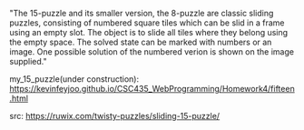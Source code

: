 "The 15-puzzle and its smaller version, the 8-puzzle are classic sliding puzzles, consisting of numbered square tiles which can be slid in a frame using an empty slot. The object is to slide all tiles where they belong using the empty space. The solved state can be marked with numbers or an image. One possible solution of the numbered verion is shown on the image supplied."

my_15_puzzle(under construction):
https://kevinfeyjoo.github.io/CSC435_WebProgramming/Homework4/fifteen.html

src:
https://ruwix.com/twisty-puzzles/sliding-15-puzzle/

